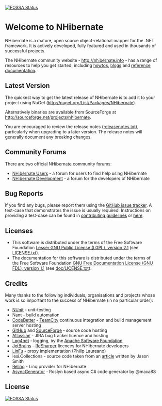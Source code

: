 [![FOSSA Status](https://app.fossa.io/api/projects/git%2Bgithub.com%2Fnhibernate%2Fnhibernate-core.svg?type=shield)](https://app.fossa.io/projects/git%2Bgithub.com%2Fnhibernate%2Fnhibernate-core?ref=badge_shield)

Welcome to NHibernate
=====================

NHibernate is a mature, open source object-relational mapper for the .NET framework. It is actively developed,
fully featured and used in thousands of successful projects.

The NHibernate community website - <http://nhibernate.info> - has a range of resources to help you get started,
including [howtos][A1], [blogs][A2] and [reference documentation][A3].

[A1]: http://nhibernate.info/doc/
[A2]: http://nhibernate.info/blog/
[A3]: http://nhibernate.info/doc/nh/en/index.html

Latest Version
--------------

The quickest way to get the latest release of NHibernate is to add it to your project using 
NuGet (<http://nuget.org/List/Packages/NHibernate>).

Alternatively binaries are available from SourceForge at <http://sourceforge.net/projects/nhibernate>.

You are encouraged to review the release notes ([releasenotes.txt](releasenotes.txt)), particularly when upgrading to a 
later version. The release notes will generally document any breaking changes.

Community Forums
----------------

There are two official NHibernate community forums:

* [NHibernate Users][B1] - a forum for users to find help using NHibernate
* [NHibernate Development][B2] - a forum for the developers of NHibernate

[B1]: http://groups.google.com/group/nhusers
[B2]: http://groups.google.com/group/nhibernate-development

Bug Reports
-----------

If you find any bugs, please report them using the [GitHub issue tracker][C1]. A
test-case that demonstrates the issue is usually required. Instructions on providing a test-case
can be found in [contributing guidelines][C3] or [here][C2].

[C1]: http://github.com/nhibernate/nhibernate-core/issues
[C2]: http://nhibernate.info/blog/2008/10/04/the-best-way-to-solve-nhibernate-bugs-submit-good-unit-test.html
[C3]: CONTRIBUTING.md

Licenses
--------

- This software is distributed under the terms of the Free Software Foundation [Lesser GNU Public License (LGPL), version 2.1][D1] (see [LICENSE.txt][D2]).
- The documentation for this software is distributed under the terms of the Free Software Foundation [GNU Free Documentation License (GNU FDL), version 1.1][D3] (see [doc/LICENSE.txt][D4]).

[D1]: http://www.gnu.org/licenses/lgpl-2.1-standalone.html
[D2]: LICENSE.txt
[D3]: http://www.gnu.org/licenses/old-licenses/fdl-1.1-standalone.html
[D4]: doc/LICENSE.txt

Credits
-------

Many thanks to the following individuals, organisations and projects whose work is so important to the success
of NHibernate (in no particular order):

* [NUnit][] - unit-testing
* [Nant][] - build automation
* [CodeBetter][] - [TeamCity][] continuous integration and build management server hosting
* [GitHub][] and [SourceForge][] - source code hosting
* [Atlassian][] - JIRA bug tracker licence and hosting
* [Log4net][] - logging, by the [Apache Software Foundation][]
* [JetBrains][] - [ReSharper][] licences for NHibernate developers 
* [LinFu][] - proxy implementation (Philip Laureano)
* Iesi.Collections - source code taken from an [article][] written by Jason Smith
* [Relinq][] - Linq provider for NHibernate
* [AsyncGenerator][] - Roslyn based async C# code generator by @maca88


[NUnit]: http://www.nunit.org
[Nant]: http://nant.sourceforge.net
[CodeBetter]: http://www.codebetter.com
[TeamCity]: http://www.jetbrains.com/teamcity
[GitHub]: http://www.github.com
[SourceForge]: http://www.sourceforge.net
[Atlassian]: http://www.atlassian.com
[Log4net]: http://logging.apache.org/log4net
[Apache Software Foundation]: http://www.apache.org
[JetBrains]: http://www.jetbrains.com
[ReSharper]: http://www.jetbrains.com/resharper
[LinFu]: http://code.google.com/p/linfu
[article]: http://www.codeproject.com/KB/recipes/sets.aspx
[Relinq]: http://relinq.codeplex.com/
[AsyncGenerator]: http://github.com/maca88/AsyncGenerator


## License
[![FOSSA Status](https://app.fossa.io/api/projects/git%2Bgithub.com%2Fnhibernate%2Fnhibernate-core.svg?type=large)](https://app.fossa.io/projects/git%2Bgithub.com%2Fnhibernate%2Fnhibernate-core?ref=badge_large)